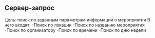 ## Сервер-запрос
Цель: поиск по заданным параметрам  информации о мероприятии
В него входят:
-Поиск по локации
-Поиск по названию мероприятия
-Поиск по организатору
-Поиск по времени
-Поиск по дню недели

